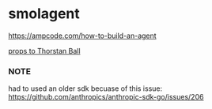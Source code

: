 # smolagent

https://ampcode.com/how-to-build-an-agent

[props to Thorstan Ball](https://www.youtube.com/watch?v=i7aQig-wjYA)

### NOTE
had to used an older sdk becuase of this issue: https://github.com/anthropics/anthropic-sdk-go/issues/206
